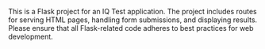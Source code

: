 <!-- Use this file to provide workspace-specific custom instructions to Copilot. For more details, visit https://code.visualstudio.com/docs/copilot/copilot-customization#_use-a-githubcopilotinstructionsmd-file -->

This is a Flask project for an IQ Test application. The project includes routes for serving HTML pages, handling form submissions, and displaying results. Please ensure that all Flask-related code adheres to best practices for web development.
